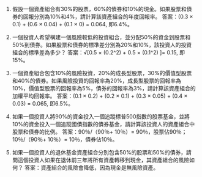 

1. 假設一個資產組合有30%的股票，60%的債券和10%的現金。如果股票和債券的回報分別為10%和4%，請計算該資產組合的年度回報率。
答案：(0.3 × 0.1) + (0.6 × 0.04) + (0.1 × 0) = 0.064, 即6.4%。

2. 一個投資人希望構建一個風險較低的投資組合，並分配50%的資金到股票和50%到債券。如果股票和債券的標準差分別為20%和10%，該投資人的投資組合的標準差為多少？
答案：√[0.5 × (0.2^2) + 0.5 × (0.1^2) ]= 0.15, 即15%。

3. 一個資產組合包含10%的風險投資，20%的成長型股票，30%的價值型股票和40%的債券。如果風險投資的回報率為20%，成長型股票的回報率為10%，價值型股票的回報率為5%，債券的回報率為3%，請計算該資產組合的加權平均回報率。
答案：(0.1 × 0.2) + (0.2 × 0.1) + (0.3 × 0.05) + (0.4 × 0.03) = 0.065, 即6.5%。

4. 如果一個投資人將90%的資金投入一個追蹤標普500指數的股票基金，並將10%的資金投入一個追蹤國債指數的債券基金，請計算該投資人的資產組合中股票和債券的比例。
答案：90％/（90％+ 10％）= 90％，股票佔90％； 10％/（90％+ 10％）= 10％，債券佔10％。

5. 如果一個投資人的退休基金資產組合分別包含50%的股票和50%的債券，請問這個投資人如果在退休前三年將所有資產轉移到現金，其資產組合的風險如何？
答案：資產組合的風險會降低，因為現金是無風險資產。